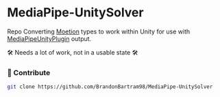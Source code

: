 # MediaPipe-UnitySolver

Repo Converting [Moetion](https://github.com/vignetteapp/Moetion) types to work within Unity for use with [MediaPipeUnityPlugin](https://github.com/homuler/MediaPipeUnityPlugin) output.

🛠 Needs a lot of work, not in a usable state 🛠

### :ghost: Contribute

```bash
git clone https://github.com/BrandonBartram98/MediaPipe-UnitySolver
```
